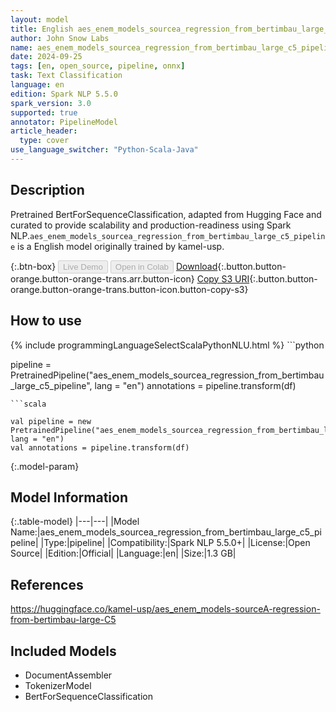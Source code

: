 ```yaml
---
layout: model
title: English aes_enem_models_sourcea_regression_from_bertimbau_large_c5_pipeline pipeline BertForSequenceClassification from kamel-usp
author: John Snow Labs
name: aes_enem_models_sourcea_regression_from_bertimbau_large_c5_pipeline
date: 2024-09-25
tags: [en, open_source, pipeline, onnx]
task: Text Classification
language: en
edition: Spark NLP 5.5.0
spark_version: 3.0
supported: true
annotator: PipelineModel
article_header:
  type: cover
use_language_switcher: "Python-Scala-Java"
---
```


## Description

Pretrained BertForSequenceClassification, adapted from Hugging Face and curated to provide scalability and production-readiness using Spark NLP.`aes_enem_models_sourcea_regression_from_bertimbau_large_c5_pipeline` is a English model originally trained by kamel-usp.

{:.btn-box}
<button class="button button-orange" disabled>Live Demo</button>
<button class="button button-orange" disabled>Open in Colab</button>
[Download](https://s3.amazonaws.com/auxdata.johnsnowlabs.com/public/models/aes_enem_models_sourcea_regression_from_bertimbau_large_c5_pipeline_en_5.5.0_3.0_1727261720430.zip){:.button.button-orange.button-orange-trans.arr.button-icon}
[Copy S3 URI](s3://auxdata.johnsnowlabs.com/public/models/aes_enem_models_sourcea_regression_from_bertimbau_large_c5_pipeline_en_5.5.0_3.0_1727261720430.zip){:.button.button-orange.button-orange-trans.button-icon.button-copy-s3}

## How to use



<div class="tabs-box" markdown="1">
{% include programmingLanguageSelectScalaPythonNLU.html %}
```python

pipeline = PretrainedPipeline("aes_enem_models_sourcea_regression_from_bertimbau_large_c5_pipeline", lang = "en")
annotations =  pipeline.transform(df)   

```
```scala

val pipeline = new PretrainedPipeline("aes_enem_models_sourcea_regression_from_bertimbau_large_c5_pipeline", lang = "en")
val annotations = pipeline.transform(df)

```
</div>

{:.model-param}
## Model Information

{:.table-model}
|---|---|
|Model Name:|aes_enem_models_sourcea_regression_from_bertimbau_large_c5_pipeline|
|Type:|pipeline|
|Compatibility:|Spark NLP 5.5.0+|
|License:|Open Source|
|Edition:|Official|
|Language:|en|
|Size:|1.3 GB|

## References

https://huggingface.co/kamel-usp/aes_enem_models-sourceA-regression-from-bertimbau-large-C5

## Included Models

- DocumentAssembler
- TokenizerModel
- BertForSequenceClassification